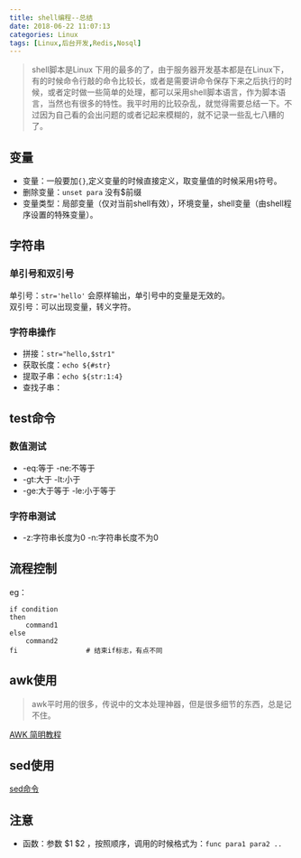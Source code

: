 ```yaml
---
title: shell编程--总结
date: 2018-06-22 11:07:13
categories: Linux
tags: [Linux,后台开发,Redis,Nosql]
---
```

> shell脚本是Linux 下用的最多的了，由于服务器开发基本都是在Linux下，有的时候命令行敲的命令比较长，或者是需要讲命令保存下来之后执行的时候，或者定时做一些简单的处理，都可以采用shell脚本语言，作为脚本语言，当然也有很多的特性。我平时用的比较杂乱，就觉得需要总结一下。不过因为自己看的会出问题的或者记起来模糊的，就不记录一些乱七八糟的了。     
<!--more-->
## 变量
- 变量：一般要加`{}`,定义变量的时候直接定义，取变量值的时候采用`$`符号。  
- 删除变量：`unset para`  没有$前缀   
- 变量类型：局部变量（仅对当前shell有效），环境变量，shell变量（由shell程序设置的特殊变量）。  
## 字符串
### 单引号和双引号
单引号：`str='hello'`  会原样输出，单引号中的变量是无效的。  
双引号：可以出现变量，转义字符。 
### 字符串操作
- 拼接：`str="hello,$str1"`  
- 获取长度：`echo ${#str}`  
- 提取子串：`echo ${str:1:4}`  
- 查找子串：  

## test命令 
### 数值测试
- -eq:等于   -ne:不等于
- -gt:大于   -lt:小于   
- -ge:大于等于 -le:小于等于   
### 字符串测试
- -z:字符串长度为0   -n:字符串长度不为0  
## 流程控制
eg：  
```
if condition  
then
    command1
else
    command2
fi                 # 结束if标志，有点不同
```

## awk使用
> awk平时用的很多，传说中的文本处理神器，但是很多细节的东西，总是记不住。     

[AWK 简明教程](https://coolshell.cn/articles/9070.html)

## sed使用
[sed命令](http://man.linuxde.net/sed)
## 注意

- 函数：参数 $1 $2 ，按照顺序，调用的时候格式为：`func para1 para2 ..`  


